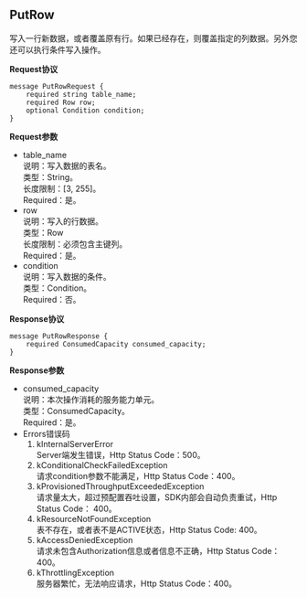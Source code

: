## PutRow
写入一行新数据，或者覆盖原有行。如果已经存在，则覆盖指定的列数据。另外您还可以执行条件写入操作。

**Request协议**

```
message PutRowRequest {
    required string table_name;
    required Row row;
    optional Condition condition;
}
```

**Request参数**

* table_name<br>
说明：写入数据的表名。<br>
类型：String。<br>
长度限制：[3, 255]。<br>
Required：是。<br>
* row<br>
说明：写入的行数据。<br>
类型：Row<br>
长度限制：必须包含主键列。<br>
Required：是。<br>
* condition<br>
说明：写入数据的条件。<br>
类型：Condition。<br>
Required：否。<br>

**Response协议**

```
message PutRowResponse {
    required ConsumedCapacity consumed_capacity;
}
```

**Response参数**

* consumed_capacity<br>
说明：本次操作消耗的服务能力单元。<br>
类型：ConsumedCapacity。<br>
Required：是。<br>
* Errors错误码<br>
  1. kInternalServerError<br>
Server端发生错误，Http Status Code：500。<br>
  2. kConditionalCheckFailedException<br>
请求condition参数不能满足，Http Status Code：400。<br>
  3. kProvisionedThroughputExceededException<br>
请求量太大，超过预配置吞吐设置，SDK内部会自动负责重试，Http Status Code：
400。<br>
  4. kResourceNotFoundException<br>
表不存在，或者表不是ACTIVE状态，Http Status Code: 400。
  5. kAccessDeniedException<br>
请求未包含Authorization信息或者信息不正确，Http Status Code：400。
  6. kThrottlingException<br>
服务器繁忙，无法响应请求，Http Status Code：400。

